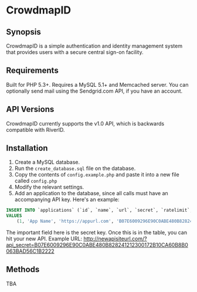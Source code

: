 # CrowdmapID

## Synopsis
CrowdmapID is a simple authentication and identity management system that provides users with a secure central sign-on facility.

## Requirements
Built for PHP 5.3+. Requires a MySQL 5.1+ and Memcached server. You can optionally send mail using the Sendgrid.com API, if you have an account.

## API Versions
CrowdmapID currently supports the v1.0 API, which is backwards compatible with RiverID.

## Installation
1. Create a MySQL database.
2. Run the `create_database.sql` file on the database.
3. Copy the contents of `config.example.php` and paste it into a new file called `config.php`
4. Modify the relevant settings.
5. Add an application to the database, since all calls must have an accompanying API key. Here's an example:
```sql
INSERT INTO `applications` (`id`, `name`, `url`, `secret`, `ratelimit`, `mail_from`, `note`, `admin_email`, `admin_identity`, `debug`, `registered`, `admin_access`)
VALUES
	(1, 'App Name', 'https://appurl.com', 'B07E6009296E90C0ABE480B828241212300172B10CA60B8B0063BAD56C1B2222', 0, 'some@email.com', '', 'some@email.com', 'Some Company Name', 0, NOW(), 0);
```
The important field here is the secret key. Once this is in the table, you can hit your new API. Example URL: http://newapisiteurl.com/?api_secret=B07E6009296E90C0ABE480B828241212300172B10CA60B8B0063BAD56C1B2222

## Methods
TBA